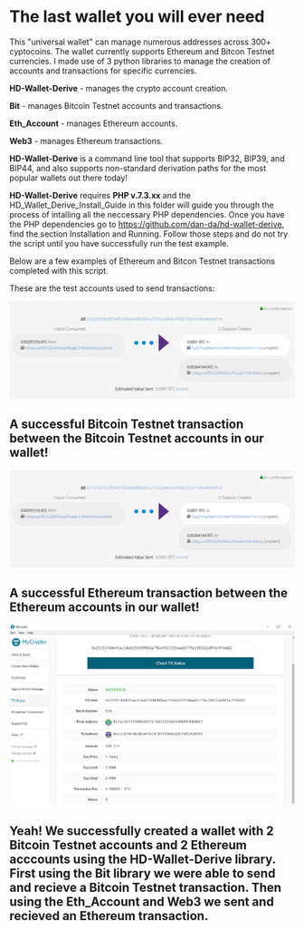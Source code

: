 # The last wallet you will ever need

This "universal wallet" can manage numerous addresses across 300+ cyptocoins. The wallet currently supports Ethereum and Bitcon Testnet currencies. I made use of 3 python libraries to manage the creation of accounts and transactions for specific currencies.

<strong>HD-Wallet-Derive</strong> - manages the crypto account creation. 


<strong>Bit</strong> - manages Bitcoin Testnet accounts and transactions.


<strong>Eth_Account</strong> - manages Ethereum accounts.


<strong>Web3</strong> - manages Ethereum transactions.


<strong>HD-Wallet-Derive</strong> is a command line tool that supports BIP32, BIP39, and BIP44, and also supports non-standard derivation paths for the most popular wallets out there today!

<strong>HD-Wallet-Derive</strong> requires <strong>PHP v.7.3.xx</strong> and the HD_Wallet_Derive_Install_Guide in this folder will guide you through the process of intalling all the neccessary PHP dependencies. Once you have the PHP dependencies go to https://github.com/dan-da/hd-wallet-derive, find the section Installation and Running. Follow those steps and do not try the script until you have successfully run the test example.

Below are a few examples of Ethereum and Bitcon Testnet transactions completed with this script.


These are the test accounts used to send transactions:



![alt text](https://github.com/chrislbryant/Blockchain/blob/main/Using%20Python%20to%20Send%20BTC%20and%20ETH%20Transactions/Screenshots/btctest_transaction.PNG)


## A successful Bitcoin Testnet transaction between the Bitcoin Testnet accounts in our wallet!



![alt text](Screenshots/btctest_transaction.png)


## A successful Ethereum transaction between the Ethereum accounts in our wallet! 



![alt text](Screenshots/eth_transaction.png)


## Yeah! We successfully created a wallet with 2 Bitcoin Testnet accounts and 2 Ethereum acccounts using the <strong>HD-Wallet-Derive</strong> library. First using the <strong>Bit</strong> library we were able to send and recieve a Bitcoin Testnet transaction. Then using the <strong>Eth_Account</strong> and <strong>Web3</strong> we sent and recieved an Ethereum transaction.